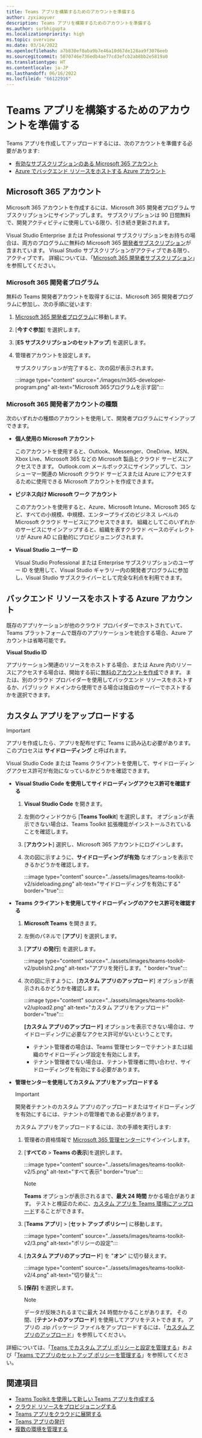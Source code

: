 ```yaml
---
title: Teams アプリを構築するためのアカウントを準備する
author: zyxiaoyuer
description: Teams アプリを構築するためのアカウントを準備する
ms.author: surbhigupta
ms.localizationpriority: high
ms.topic: overview
ms.date: 03/14/2022
ms.openlocfilehash: a7b830ef0aba9b7e46a10d67de128aa9f3076eeb
ms.sourcegitcommit: 5070746e736edb4ae77cd3efcb2ab8bb2e5819a0
ms.translationtype: HT
ms.contentlocale: ja-JP
ms.lasthandoff: 06/16/2022
ms.locfileid: "66122916"
---
```

# <a name="prepare-accounts-to-build-teams-apps"></a>Teams アプリを構築するためのアカウントを準備する

Teams アプリを作成してアップロードするには、次のアカウントを準備する必要があります:

* [有効なサブスクリプションのある Microsoft 365 アカウント](accounts.md#microsoft-365-account)
* [Azure でバックエンド リソースをホストする Azure アカウント](accounts.md#azure-account-to-host-backend-resources)

## <a name="microsoft-365-account"></a>Microsoft 365 アカウント

Microsoft 365 アカウントを作成するには、Microsoft 365 開発者プログラム サブスクリプションにサインアップします。 サブスクリプションは 90 日間無料で、開発アクティビティに使用している限り、引き続き更新されます。

Visual Studio Enterprise または Professional サブスクリプションをお持ちの場合は、両方のプログラムに無料の Microsoft 365 [開発者サブスクリプション](https://aka.ms/MyVisualStudioBenefits)が含まれています。 Visual Studio サブスクリプションがアクティブである限り、アクティブです。 詳細については、「[Microsoft 365 開発者サブスクリプション](https://developer.microsoft.com/microsoft-365/dev-program)」を参照してください。

### <a name="microsoft-365-developer-program"></a>Microsoft 365 開発者プログラム

無料の Teams 開発者アカウントを取得するには、Microsoft 365 開発者プログラムに参加し、次の手順に従います:

1. [Microsoft 365 開発者プログラム](https://developer.microsoft.com/microsoft-365/dev-program)に移動します。
2. [**今すぐ参加**] を選択します。
3. [**E5 サブスクリプションのセットアップ**] を選択します。
4. 管理者アカウントを設定します。

   サブスクリプションが完了すると、次の図が表示されます。

    :::image type="content" source="./images/m365-developer-program.png" alt-text="Microsoft 365プログラムを示す図":::

### <a name="microsoft-365-developer-account-types"></a>Microsoft 365 開発者アカウントの種類

次のいずれかの種類のアカウントを使用して、開発者プログラムにサインアップできます。

* **個人使用の Microsoft アカウント**

    このアカウントを使用すると、Outlook、Messenger、OneDrive、MSN、Xbox Live、Microsoft 365 などの Microsoft 製品とクラウド サービスにアクセスできます。 Outlook.com メールボックスにサインアップして、コンシューマー関連の Microsoft クラウド サービスまたは Azure にアクセスするために使用できる Microsoft アカウントを作成できます。

* **ビジネス向け Microsoft ワーク アカウント**

     このアカウントを使用すると、Azure、Microsoft Intune、Microsoft 365 など、すべての小規模、中規模、エンタープライズのビジネス レベルの Microsoft クラウド サービスにアクセスできます。 組織としてこのいずれかのサービスにサインアップすると、組織を表すクラウド ベースのディレクトリが Azure AD に自動的にプロビジョニングされます。

* **Visual Studio ユーザー ID**

    Visual Studio Professional または Enterprise サブスクリプションのユーザー ID を使用して、Visual Studio ギャラリー内の開発者プログラムに参加し、Visual Studio サブスクライバーとして完全な利点を利用できます。

## <a name="azure-account-to-host-backend-resources"></a>バックエンド リソースをホストする Azure アカウント

既存のアプリケーションが他のクラウド プロバイダーでホストされていて、Teams プラットフォームで既存のアプリケーションを統合する場合、Azure アカウントは省略可能です。

**Visual Studio ID**

アプリケーション関連のリソースをホストする場合、または Azure 内のリソースにアクセスする場合は、開始する前に[無料のアカウントを作成](https://azure.microsoft.com/free/)できます。 または、別のクラウド プロバイダーを使用してバックエンド リソースをホストするか、パブリック ドメインから使用できる場合は独自のサーバーでホストするかを選択できます。

## <a name="upload-custom-app"></a>カスタム アプリをアップロードする

> [!IMPORTANT]
> アプリを作成したら、アプリを配布せずに Teams に読み込む必要があります。このプロセスは **サイドローディング** と呼ばれます。

   Visual Studio Code または Teams クライアントを使用して、サイドローディングアクセス許可が有効になっているかどうかを確認できます。

* **Visual Studio Code を使用してサイドローディングアクセス許可を確認する**

    1. **Visual Studio Code** を開きます。
    2. 左側のウィンドウから [**Teams Toolkit**] を選択します。 オプションが表示できない場合は、Teams Toolkit 拡張機能がインストールされていることを確認します。
    3. [**アカウント**] 選択し、Microsoft 365 アカウントにログインします。
    4. 次の図に示すように、**サイドローディングが有効** なオプションを表示できるかどうかを確認します。

       :::image type="content" source="../assets/images/teams-toolkit-v2/sideloading.png" alt-text="サイドローディングを有効にする" border="true":::

* **Teams クライアントを使用してサイドローディングのアクセス許可を確認する**

    1. **Microsoft Teams** を開きます。
    2. 左側のパネルで [**アプリ**] を選択します。
    3. [**アプリ の発行**] を選択します。

       :::image type="content" source="../assets/images/teams-toolkit-v2/publish2.png" alt-text="アプリを発行します。" border="true":::

    4. 次の図に示すように、[**カスタム アプリのアップロード**] オプションが表示されるかどうかを確認します。

       :::image type="content" source="../assets/images/teams-toolkit-v2/upload2.png" alt-text="カスタム アプリをアップロード" border="true":::

        **[カスタム アプリのアップロード]** オプションを表示できない場合は、サイドローディングに必要なアクセス許可がないということです。

        * テナント管理者の場合は、Teams 管理センターでテナントまたは組織のサイドローディング設定を有効にします。
        * テナント管理者でない場合は、テナント管理者に問い合わせ、サイドローディングを有効にする必要があります。

* **管理センターを使用してカスタム アプリをアップロードする**

  > [!IMPORTANT]
  > 開発者テナントのカスタム アプリのアップロードまたはサイドローディングを有効にするには、テナントの管理者である必要があります。

  カスタム アプリをアップロードするには、次の手順を実行します:

  1. 管理者の資格情報で [Microsoft 365 管理センター](https://admin.microsoft.com/Adminportal/Home?source=applauncher#/homepage#/)にサインインします。

  2. [**すべての** > **Teams の表示**]を選択します。

     :::image type="content" source="../assets/images/teams-toolkit-v2/5.png" alt-text="すべて表示" border="true":::

     > [!Note]
     > **Teams** オプションが表示されるまで、**最大 24 時間** かかる場合があります。 テストと検証のために、[カスタム アプリを Teams 環境にアップロード](/microsoftteams/upload-custom-apps)することができます。

  3. [**Teams アプリ**]  >  [**セット アップ ポリシー**] に移動します。

     :::image type="content" source="../assets/images/teams-toolkit-v2/3.png" alt-text="ポリシーの設定":::

  4. [**カスタム アプリのアップロード**] を "**オン**" に切り替えます。

     :::image type="content" source="../assets/images/teams-toolkit-v2/4.png" alt-text="切り替え":::

  5. **[保存]** を選択します。

     > [!Note]
     > データが反映されるまでに最大 24 時間かかることがあります。 その間、[**テナントのアップロード**] を使用してアプリをテストできます。 アプリの .zip パッケージ ファイルをアップロードするには、「[カスタム アプリのアップロード](/microsoftteams/teams-app-setup-policies)」を参照してください。

詳細については、「[Teams でカスタム アプリ ポリシーと設定を管理する](/microsoftteams/teams-custom-app-policies-and-settings)」および「[Teams でアプリのセットアップ ポリシーを管理する](/microsoftteams/teams-app-setup-policies)」を参照してください。

## <a name="see-also"></a>関連項目

* [Teams Toolkit を使用して新しい Teams アプリを作成する](create-new-project.md)
* [クラウド リソースをプロビジョニングする](provision.md)
* [Teams アプリをクラウドに展開する](deploy.md)
* [Teams アプリの発行](../concepts/deploy-and-publish/appsource/publish.md)
* [複数の環境を管理する](TeamsFx-multi-env.md)
